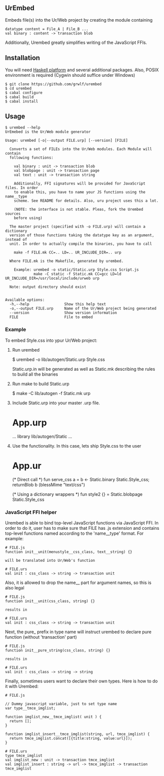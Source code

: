 UrEmbed
-------

Embeds file(s) into the Ur/Web project by creating the module containing

    datatype content = File_A | File_B ...
    val binary : content -> transaction blob

Additionally, Urembed greatly simplifies writing of the JavaScript FFIs.

Installation
------------

You will need [Haskell platform](http://www.haskell.org/platform/) and several
additional packages. Also, POSIX environment is required (Cygwin should suffice
under Windows)

    $ git clone https://github.com/grwlf/urembed
    $ cd urembed
    $ cabal configure
    $ cabal build
    $ cabal install

Usage
-----

    $ urembed --help
    UrEmebed is the Ur/Web module generator

    Usage: urembed [-o|--output FILE.urp] [--version] [FILE]
      
      Converts a set of FILEs into the Ur/Web modules. Each Module will contain
      following functions:

        val binary : unit -> transaction blob
        val blobpage : unit -> transaction page
        val text : unit -> transaction string

        Additionally, FFI signatures will be provided for JavaScript files. In order
        to enable this, you have to name your JS functions using the name__type
        scheme. See README for details. Also, uru project uses this a lot.

        (NOTE: the interface is not stable. Pleas, fork the Urembed sources
        before using)

      The master project (specified with -o FILE.urp) will contain a dictionary
      version of those functions taking the datatype key as an argument, instead of
      unit. In order to actually compile the binaries, you have to call

        make -f FILE.mk CC=.. LD=.. UR_INCLUDE_DIR=.. urp

      Where FILE.mk is the Makefile, generated by urembed.

        Example: urembed -o static/Static.urp Style.css Script.js
                 make -C static -f Static.mk CC=gcc LD=ld UR_INCLUDE_DIR=/usr/local/include/urweb urp

      Note: output directory should exist


    Available options:
      -h,--help                Show this help text
      -o,--output FILE.urp     Name of the Ur/Web project being generated
      --version                Show version information
      FILE                     File to embed


### Example

To embed Style.css into ypur Ur/Web project:

  1. Run urembed

      $ urembed -o lib/autogen/Static.urp Style.css

      Static.urp.in will be generated as well as Static.mk describing the rules
      to build all the binaries

  2. Run make to build Static.urp

      $ make -C lib/autogen -f Static.mk urp

  3. Include Static.urp into your master .urp file.

      # App.urp
      ...
      library lib/autogen/Static
      ...

  4. Use the functionality. In this case, lets ship Style.css to the user


      # App.ur

      (* Direct call *)
      fun serve_css a =
        b <- Static.binary Static.Style_css;
        returnBlob b (blessMime "text/css")

      (* Using a dictionary wrappers *)
      fun style2 {} = Static.blobpage Static.Style_css

### JavaScript FFI helper

Urembed is able to bind top-level JavaScript functions via
JavaScript FFI. In order to do it, user has to make sure that FILE has .js
extension and contains top-level functions named according to the 'name\_\_type'
format. For example:
    
    # FILE.js
    function init__unit(menustyle__css_class, text__string) {}

    will be translated into Ur/Web's function

    # FILE.urs
    val init : css_class -> string -> transaction unit

Also, it is allowed to drop the name\_\_ part for argument names, so this is
also legal

    # FILE.js
    function init__unit(css_class, string) {}

    results in

    # FILE.urs
    val init : css_class -> string -> transaction unit
  

Next, the pure\_ prefix in type name will instruct urembed to declare pure
function (without 'transaction' part)

    # FILE.js
    function init__pure_string(css_class, string) {}

    results in

    # FILE.urs
    val init : css_class -> string -> string

Finally, sometimes users want to declare their own types. Here is how to do it
with Urembed:

    # FILE.js

    // Dummy javascript variable, just to set type name
    var type__tmce_imglist;

    function imglist_new__tmce_imglist( unit ) {
      return [];
    }

    function imglist_insert__tmce_imglist(string, url, tmce_imglist) {
      return tmce_imglist.concat([{title:string, value:url}]);
    }

    # FILE.urs
    type tmce_imglist
    val imglist_new : unit -> transaction tmce_imglist
    val imglist_insert : string -> url -> tmce_imglist -> transaction tmce_imglist

